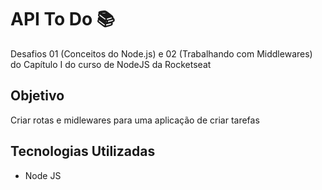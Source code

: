 # API To Do 📚
Desafios 01 (Conceitos do Node.js) e 02 (Trabalhando com Middlewares) do Capítulo I do curso de NodeJS da Rocketseat

## Objetivo
Criar rotas e midlewares para uma aplicação de criar tarefas

## Tecnologias Utilizadas
 - Node JS

